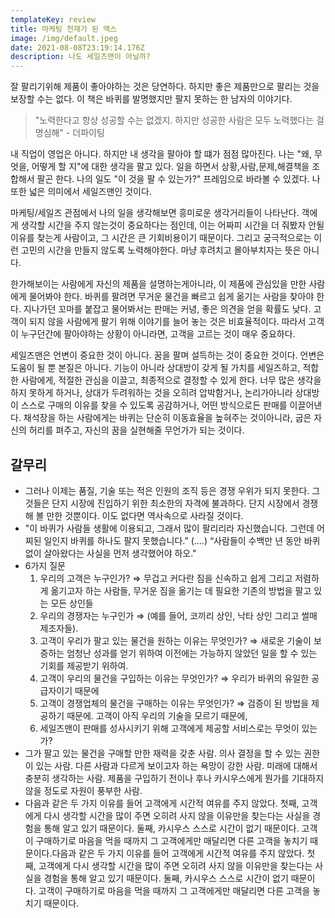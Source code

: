 ```yaml
---
templateKey: review
title: 마케팅 천재가 된 맥스
image: /img/default.jpeg
date: 2021-08-08T23:19:14.176Z
description: 나도 세일즈맨이 아닐까?
---
```

잘 팔리기위해 제품이 좋아야하는 것은 당연하다. 하지만 좋은 제품만으로 팔리는 것을 보장할 수는 없다. 이 책은 바퀴를 발명했지만 팔지 못하는 한 남자의 이야기다.

> "노력한다고 항상 성공할 수는 없겠지. 하지만 성공한 사람은 모두 노력했다는 걸 명심해" - 더파이팅

내 직업이 영업은 아니다. 하지만 내 생각을 팔아야 할 떄가 점점 많아진다. 나는 "왜, 무엇을, 어떻게 할 지"에 대한 생각을 팔고 있다. 일을 하면서 상황,사람,문제,해결책을 조합해서 팔곤 한다. 나의 일도 "이 것을 팔 수 있는가?" 프레임으로 바라볼 수 있겠다. 나 또한 넓은 의미에서 세일즈맨인 것이다.

마케팅/세일즈 관점에서 나의 일을 생각해보면 흥미로운 생각거리들이 나타난다. 객에게 생각할 시간을 주지 않는것이 중요하다는 점인데, 이는 어짜피 시간을 더 줘봤자 안될 이유를 찾는게 사람이고, 그 시간은 큰 기회비용이기 때문이다. 그리고 궁극적으로는 이런 고민의 시간을 만들지 않도록 노력해야한다. 마냥 후려치고 몰아부치자는 뜻은 아니다.

한가해보이는 사람에게 자신의 제품을 설명하는게아니라, 이 제품에 관심있을 만한 사람에게 물어봐야 한다. 바퀴를 팔려면 무거운 물건을 빠르고 쉽게 옮기는 사람을 찾아야 한다. 지나가던 꼬마를 붙잡고 물어봐서는 판매는 커녕, 좋은 의견을 얻을 확률도 낮다. 고객이 되지 않을 사람에게 팔기 위해 이야기를 늘어 놓는 것은 비효율적이다. 따라서 고객이 누구던간에 팔아야하는 상황이 아니라면, 고객을 고르는 것이 매우 중요하다.  

세일즈맨은 언변이 중요한 것이 아니다. 꿈을 팔며 설득하는 것이 중요한 것이다. 언변은 도움이 될 뿐 본질은 아니다. 기능이 아니라 상대방이 갖게 될 가치를 세일즈하고, 적합한 사람에게, 적절한 관심을 이끌고, 최종적으로 결정할 수 있게 한다. 너무 많은 생각을 하지 못하게 하거나, 상대가 두려워하는 것을 오히려 압박함거나, 논리가아니라 상대방이 스스로 구매의 이유를 찾을 수 있도록 공감하거나, 어떤 방식으로든 판매를 이끌어낸다. 채석장을 하는 사람에게는 바퀴는 단순히 이동효율을 높혀주는 것이아니라, 굽은 자신의 허리를 펴주고, 자신의 꿈을 실현해줄 무언가가 되는 것이다.

## 갈무리

- 그러나 이제는 품질, 기술 또는 적은 인원의 조직 등은 경쟁 우위가 되지 못한다. 그것들은 단지 시장에 진입하기 위한 최소한의 자격에 불과하다. 단지 시장에서 경쟁해 볼 만한 것뿐이다. 이도 없다면 역사속으로 사라질 것이다.
- "이 바퀴가 사람들 생활에 이용되고, 그래서 많이 팔리리라 자신했습니다. 그런데 어찌된 일인지 바퀴를 하나도 팔지 못했습니다.” (....) “사람들이 수백만 년 동안 바퀴 없이 살아왔다는 사실을 먼저 생각했어야 하오."
- 6가지 질문
    1. 우리의 고객은 누구인가? ⇒ 무겁고 커다란 짐을 신속하고 쉽게 그리고 저렴하게 옮기고자 하는 사람들, 무거운 짐을 옮기는 데 필요한 기존의 방법을 팔고 있는 모든 상인들
    2. 우리의 경쟁자는 누구인가 ⇒ (예를 들어, 코끼리 상인, 낙타 상인 그리고 썰매 제조자들).
    3. 고객이 우리가 팔고 있는 물건을 원하는 이유는 무엇인가? ⇒ 새로운 기술이 보증하는 엄청난 성과를 얻기 위하여 이전에는 가능하지 않았던 일을 할 수 있는 기회를 제공받기 위하여.
    4. 고객이 우리의 물건을 구입하는 이유는 무엇인가? ⇒ 우리가 바퀴의 유일한 공급자이기 때문에
    5.  고객이 경쟁업체의 물건을 구매하는 이유는 무엇인가? ⇒ 검증이 된 방법을 제공하기 때문에. 고객이 아직 우리의 기술을 모르기 때문에,
    6. 세일즈맨이 판매를 성사시키기 위해 고객에게 제공할 서비스로는 무엇이 있는가? 
- 그가 팔고 있는 물건을 구매할 만한 재력을 갖춘 사람. 의사 결정을 할 수 있는 권한이 있는 사람. 다른 사람과 다르게 보이고자 하는 욕망이 강한 사람. 미래에 대해서 충분히 생각하는 사람. 제품을 구입하기 전이나 후나 카시우스에게 뭔가를 기대하지 않을 정도로 자원이 풍부한 사람.
- 다음과 같은 두 가지 이유를 들어 고객에게 시간적 여유를 주지 않았다. 첫째, 고객에게 다시 생각할 시간을 많이 주면 오히려 사지 않을 이유만을 찾는다는 사실을 경험을 통해 알고 있기 때문이다. 둘째, 카시우스 스스로 시간이 없기 때문이다. 고객이 구매하기로 마음을 먹을 때까지 그 고객에게만 매달리면 다른 고객을 놓치기 때문이다.다음과 같은 두 가지 이유를 들어 고객에게 시간적 여유를 주지 않았다. 첫째, 고객에게 다시 생각할 시간을 많이 주면 오히려 사지 않을 이유만을 찾는다는 사실을 경험을 통해 알고 있기 때문이다. 둘째, 카시우스 스스로 시간이 없기 때문이다. 고객이 구매하기로 마음을 먹을 때까지 그 고객에게만 매달리면 다른 고객을 놓치기 때문이다.